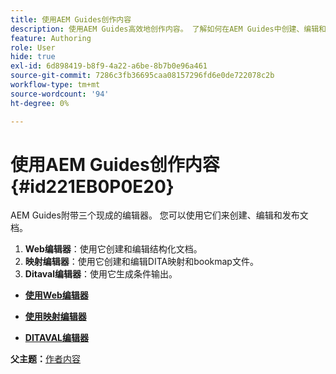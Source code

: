 ```yaml
---
title: 使用AEM Guides创作内容
description: 使用AEM Guides高效地创作内容。 了解如何在AEM Guides中创建、编辑和发布文档。
feature: Authoring
role: User
hide: true
exl-id: 6d898419-b8f9-4a22-a6be-8b7b0e96a461
source-git-commit: 7286c3fb36695caa08157296fd6e0de722078c2b
workflow-type: tm+mt
source-wordcount: '94'
ht-degree: 0%

---
```


# 使用AEM Guides创作内容 {#id221EB0P0E20}

AEM Guides附带三个现成的编辑器。 您可以使用它们来创建、编辑和发布文档。

1. **Web编辑器**：使用它创建和编辑结构化文档。
1. **映射编辑器**：使用它创建和编辑DITA映射和bookmap文件。
1. **Ditaval编辑器**：使用它生成条件输出。

- **[使用Web编辑器](web-editor.md)**

- **[使用映射编辑器](map-editor.md)**

- **[DITAVAL编辑器](ditaval-editor.md)**


**父主题：**&#x200B;[&#x200B;作者内容](authoring-content.md)
